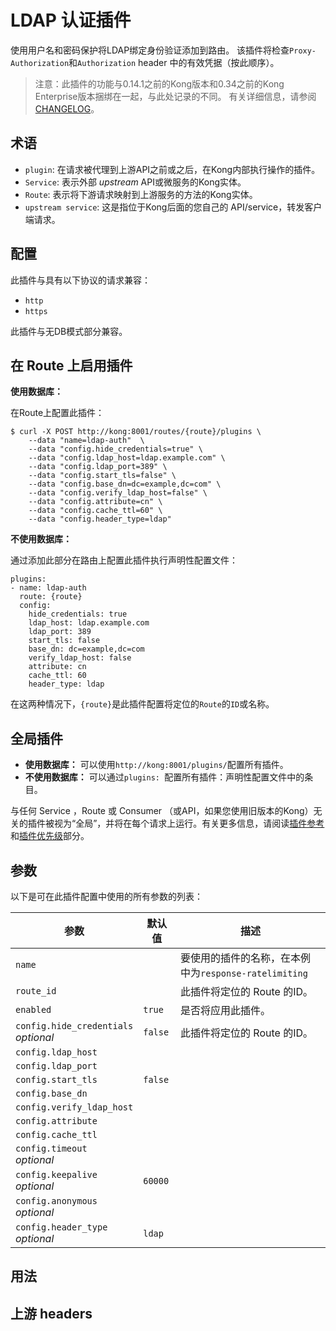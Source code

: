 # LDAP 认证插件

使用用户名和密码保护将LDAP绑定身份验证添加到路由。
该插件将检查`Proxy-Authorization`和`Authorization` header 中的有效凭据（按此顺序）。


> 注意：此插件的功能与0.14.1之前的Kong版本和0.34之前的Kong Enterprise版本捆绑在一起，与此处记录的不同。
有关详细信息，请参阅[CHANGELOG](https://github.com/Kong/kong/blob/master/CHANGELOG.md)。

## 术语

- `plugin`: 在请求被代理到上游API之前或之后，在Kong内部执行操作的插件。
- `Service`: 表示外部 *upstream* API或微服务的Kong实体。
- `Route`: 表示将下游请求映射到上游服务的方法的Kong实体。
- `upstream service`: 这是指位于Kong后面的您自己的 API/service，转发客户端请求。

## 配置

此插件与具有以下协议的请求兼容：

- `http`
- `https`

此插件与无DB模式部分兼容。

## 在 Route 上启用插件

**使用数据库：**

在Route上配置此插件：

```
$ curl -X POST http://kong:8001/routes/{route}/plugins \
    --data "name=ldap-auth"  \
    --data "config.hide_credentials=true" \
    --data "config.ldap_host=ldap.example.com" \
    --data "config.ldap_port=389" \
    --data "config.start_tls=false" \
    --data "config.base_dn=dc=example,dc=com" \
    --data "config.verify_ldap_host=false" \
    --data "config.attribute=cn" \
    --data "config.cache_ttl=60" \
    --data "config.header_type=ldap"
```

**不使用数据库：**

通过添加此部分在路由上配置此插件执行声明性配置文件：

```
plugins:
- name: ldap-auth
  route: {route}
  config: 
    hide_credentials: true
    ldap_host: ldap.example.com
    ldap_port: 389
    start_tls: false
    base_dn: dc=example,dc=com
    verify_ldap_host: false
    attribute: cn
    cache_ttl: 60
    header_type: ldap
```
在这两种情况下，`{route}`是此插件配置将定位的`Route`的`ID`或名称。

## 全局插件

- **使用数据库：** 可以使用`http://kong:8001/plugins/`配置所有插件。
- **不使用数据库：** 可以通过`plugins: `配置所有插件：声明性配置文件中的条目。

与任何 Service ，Route 或 Consumer （或API，如果您使用旧版本的Kong）无关的插件被视为“全局”，并将在每个请求上运行。有关更多信息，请阅读[插件参考](https://docs.konghq.com/latest/admin-api/#add-plugin)和[插件优先级](https://docs.konghq.com/latest/admin-api/#precedence)部分。

## 参数

以下是可在此插件配置中使用的所有参数的列表：

| 参数 | 默认值 | 描述 |
| ---- | ------ | ---- |
| `name` |  |  要使用的插件的名称，在本例中为`response-ratelimiting`  |
| `route_id` |  |  此插件将定位的 Route 的ID。 |
| `enabled` |  `true` | 是否将应用此插件。  |
| `config.hide_credentials` <br>  *optional* | `false` |  此插件将定位的 Route 的ID。 |
| `config.ldap_host` |   |   |
| `config.ldap_port` |   |   |
| `config.start_tls` | `false`  |   |
| `config.base_dn` |   |   |
| `config.verify_ldap_host` |   |   |
| `config.attribute` |   |   |
| `config.cache_ttl` |   |   |
| `config.timeout` <br>  *optional*  |   |   |
| `config.keepalive` <br>  *optional*  |  `60000` |   |
| `config.anonymous` <br>  *optional* |   |   |
| `config.header_type` <br>  *optional*  | `ldap`  |   |

## 用法

## 上游 headers

